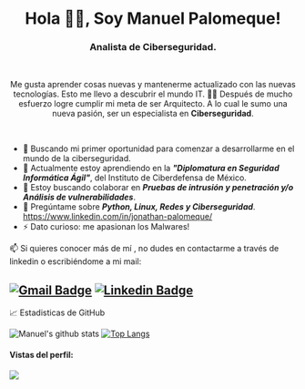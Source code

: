 <h1 align="center"> Hola 👋🏽, Soy Manuel Palomeque!</h1>
<h3 align="center">
    Analista de Ciberseguridad.  
</h3><br/>

<p align="center">Me gusta aprender cosas nuevas y mantenerme actualizado con las nuevas tecnologías. Esto me llevo a descubrir el mundo IT. 👨‍💻
Después de mucho esfuerzo logre cumplir mi meta de ser Arquitecto. A lo cual le sumo una nueva pasión, ser un especialista en <b>Ciberseguridad</b>.</p>
<br/>


- 🔭 Buscando mi primer oportunidad para comenzar a desarrollarme en el mundo de la ciberseguridad.
- 🌱 Actualmente estoy aprendiendo en la ***"Diplomatura en Seguridad Informática Ágil"***, del Instituto de Ciberdefensa de México.  
- 👯 Estoy buscando colaborar en ***Pruebas de intrusión y penetración y/o Análisis de vulnerabilidades***.
- 💬 Pregúntame sobre ***Python, Linux, Redes y Ciberseguridad***.
https://www.linkedin.com/in/jonathan-palomeque/
- ⚡ Dato curioso: me apasionan los Malwares!


📫 Si quieres conocer más de mí , no dudes en contactarme a través de linkedin o escribiéndome a mi mail:
## [![Gmail Badge](https://img.shields.io/badge/-pjonathanmanuel@hotmail.com-c14438?style=flat-square&logo=Gmail&logoColor=white&link=mailto:pjonathanmanuel@hotmail.com)](mailto:pjonathanmanuel@hotmail.com)  [![Linkedin Badge](https://img.shields.io/badge/-JonathanPalomeque-blue?style=flat-square&logo=Linkedin&logoColor=white&link=https://www.linkedin.com/in/jonathan-palomeque/)](https://www.linkedin.com/in/jonathan-palomeque/) 

 &#x1f4c8; Estadisticas de GitHub 

![Manuel's github stats](https://github-readme-stats.vercel.app/api?username=manuelpalomeque&show_icons=true&count_private=true&hide=stars&include_all_commits=true&theme=buefy)
[![Top Langs](https://github-readme-stats.vercel.app/api/top-langs/?username=manuelpalomeque&layout=compact)](https://github.com/manuelpalomeque/github-readme-stats)


 #### Vistas del perfil:
  <img src="https://profile-counter.glitch.me/manuelpalomeque/count.svg" />
